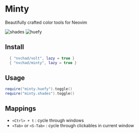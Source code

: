 # Minty

Beautifully crafted color tools for Neovim

 
 
![shades](https://github.com/user-attachments/assets/d499748b-d9c8-4a92-89ba-bfce1814c275)
![huefy](https://github.com/user-attachments/assets/504ba2a1-9d83-492c-9913-f0e159ef9ad8)


## Install

```lua
  { "nvchad/volt", lazy = true }
  { "nvchad/minty", lazy = true }
```

## Usage

```lua
require("minty.huefy").toggle()
require("minty.shades").toggle()
```
## Mappings

- `<Ctrl> + t` : cycle through windows
- `<Tab>` or `<S-Tab>` : cycle through clickables in current window
